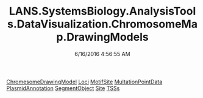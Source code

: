 ﻿---
title: LANS.SystemsBiology.AnalysisTools.DataVisualization.ChromosomeMap.DrawingModels
date: 6/16/2016 4:56:55 AM
---

[ChromesomeDrawingModel](T-LANS.SystemsBiology.AnalysisTools.DataVisualization.ChromosomeMap.DrawingModels.ChromesomeDrawingModel.html)
[Loci](T-LANS.SystemsBiology.AnalysisTools.DataVisualization.ChromosomeMap.DrawingModels.Loci.html)
[MotifSite](T-LANS.SystemsBiology.AnalysisTools.DataVisualization.ChromosomeMap.DrawingModels.MotifSite.html)
[MultationPointData](T-LANS.SystemsBiology.AnalysisTools.DataVisualization.ChromosomeMap.DrawingModels.MultationPointData.html)
[PlasmidAnnotation](T-LANS.SystemsBiology.AnalysisTools.DataVisualization.ChromosomeMap.DrawingModels.PlasmidAnnotation.html)
[SegmentObject](T-LANS.SystemsBiology.AnalysisTools.DataVisualization.ChromosomeMap.DrawingModels.SegmentObject.html)
[Site](T-LANS.SystemsBiology.AnalysisTools.DataVisualization.ChromosomeMap.DrawingModels.Site.html)
[TSSs](T-LANS.SystemsBiology.AnalysisTools.DataVisualization.ChromosomeMap.DrawingModels.TSSs.html)

